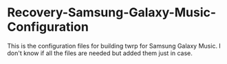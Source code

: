 Recovery-Samsung-Galaxy-Music-Configuration
===========================================

This is the configuration files for building twrp for Samsung Galaxy Music. I don't know if all the files are needed but added them just in case.
